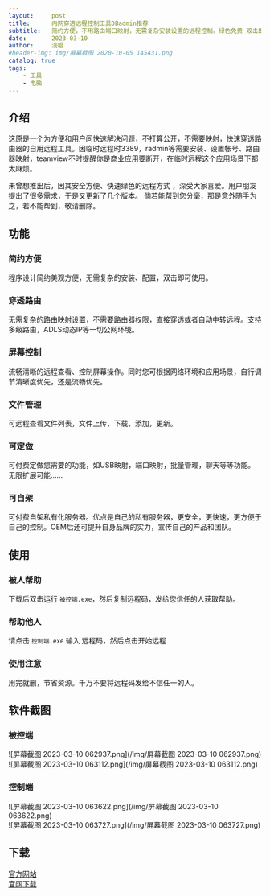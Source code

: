 ```yaml
---
layout:     post
title:      内网穿透远程控制工具DBadmin推荐
subtitle:   简约方便，不用路由端口映射，无需复杂安装设置的远程控制。绿色免费 双击即用 用完就删。支持ADSL动态IP、城域网 、多级路由等所有公网。
date:       2023-03-10
author:     浅唱
#header-img: img/屏幕截图 2020-10-05 145431.png
catalog: true
tags:
    - 工具
    - 电脑
---
```



## 介绍

这原是一个为方便和用户间快速解决问题，不打算公开，不需要映射，快速穿透路由器的自用远程工具。因临时远程时3389，radmin等需要安装、设置帐号、路由器映射，teamview不时提醒你是商业应用要断开，在临时远程这个应用场景下都太麻烦。    

未曾想推出后，因其安全方便、快速绿色的远程方式 ，深受大家喜爱。用户朋友提出了很多需求，于是又更新了几个版本。 倘若能帮到您分毫，那是意外随手为之，若不能帮到，敬请删除。

## 功能 

### 简约方便
程序设计简约美观方便，无需复杂的安装、配置，双击即可使用。
### 穿透路由
无需复杂的路由映射设置，不需要路由器权限，直接穿透或者自动中转远程。支持多级路由，ADLS动态IP等一切公网环境。
### 屏幕控制
流畅清晰的远程查看、控制屏幕操作。同时您可根据网络环境和应用场景，自行调节清晰度优先，还是流畅优先。
### 文件管理
可远程查看文件列表，文件上传，下载，添加，更新。
### 可定做
可付费定做您需要的功能，如USB映射，端口映射，批量管理，聊天等等功能。 无限扩展可能……
### 可自架
可付费自架私有化服务器。优点是自己的私有服务器，更安全，更快速，更方便于自己的控制。OEM后还可提升自身品牌的实力，宣传自己的产品和团队。

## 使用
### 被人帮助
下载后双击运行 `被控端.exe`，然后复制远程码，发给您信任的人获取帮助。


### 帮助他人
请点击 `控制端.exe` 输入 远程码，然后点击开始远程


### 使用注意
用完就删，节省资源。千万不要将远程码发给不信任一的人。
## 软件截图
### 被控端
![屏幕截图 2023-03-10 062937.png](/img/屏幕截图 2023-03-10 062937.png)    
![屏幕截图 2023-03-10 063112.png](/img/屏幕截图 2023-03-10 063112.png)    
### 控制端
![屏幕截图 2023-03-10 063622.png](/img/屏幕截图 2023-03-10 063622.png)    
![屏幕截图 2023-03-10 063727.png](/img/屏幕截图 2023-03-10 063727.png)

## 下载
[官方网站](https://slser.com/)    
[官网下载](http://down.slser.com/)